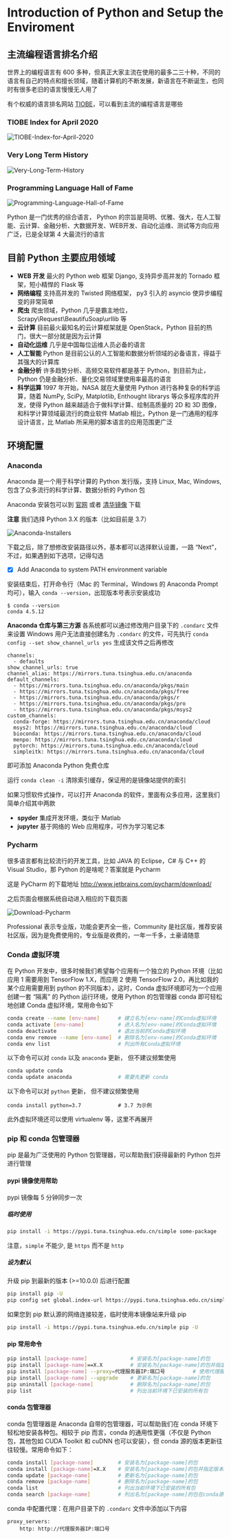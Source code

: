 # Introduction of Python and Setup the Enviroment

## 主流编程语言排名介绍

世界上的编程语言有 600 多种，但真正大家主流在使用的最多二三十种，不同的语言有自己的特点和擅长领域，随着计算机的不断发展，新语言在不断诞生，也同时有很多老旧的语言慢慢无人用了

有个权威的语言排名网站 [TIOBE](https://www.tiobe.com/tiobe-index/)，可以看到主流的编程语言是哪些

### TIOBE Index for April 2020

![TIOBE-Index-for-April-2020](figures/l02/l02-TIOBE-Index-for-April-2020.jpg)

### Very Long Term History

![Very-Long-Term-History](figures/l02/l02-Very-Long-Term-History.jpg)

### Programming Language Hall of Fame 

![Programming-Language-Hall-of-Fame](figures/l02/l02-Programming-Language-Hall-of-Fame.jpg)

Python 是一门优秀的综合语言， Python 的宗旨是简明、优雅、强大，在人工智能、云计算、金融分析、大数据开发、WEB开发、自动化运维、测试等方向应用广泛，已是全球第 4 大最流行的语言

## 目前 Python 主要应用领域

- **WEB 开发** 最火的 Python web 框架 Django, 支持异步高并发的 Tornado 框架，短小精悍的 Flask 等
- **网络编程** 支持高并发的 Twisted 网络框架， py3 引入的 asyncio 使异步编程变的非常简单
- **爬虫** 爬虫领域，Python 几乎是霸主地位，Scrapy\Request\BeautifuSoap\urllib 等
- **云计算** 目前最火最知名的云计算框架就是 OpenStack，Python 目前的热门，很大一部分就是因为云计算
- **自动化运维** 几乎是中国每位运维人员必备的语言
- **人工智能** Python 是目前公认的人工智能和数据分析领域的必备语言，得益于其强大的计算库
- **金融分析** 许多趋势分析、高频交易软件都是基于 Python，到目前为止，Python 仍是金融分析、量化交易领域里使用率最高的语言
- **科学运算** 1997 年开始，NASA 就在大量使用 Python 进行各种复杂的科学运算，随着 NumPy, SciPy, Matplotlib, Enthought librarys 等众多程序库的开发，使得 Python 越来越适合于做科学计算、绘制高质量的 2D 和 3D 图像，和科学计算领域最流行的商业软件 Matlab 相比，Python 是一门通用的程序设计语言，比 Matlab 所采用的脚本语言的应用范围更广泛

## 环境配置

### Anaconda

Anaconda 是一个用于科学计算的 Python 发行版，支持 Linux, Mac, Windows, 包含了众多流行的科学计算、数据分析的 Python 包

Anaconda 安装包可以到 [官网](https://www.anaconda.com/products/individual) 或者 [清华镜像](https://mirrors.tuna.tsinghua.edu.cn/anaconda/archive/?C=M&O=D) 下载

**注意** 我们选择 Python 3.X 的版本（比如目前是 3.7）

![Anaconda-Installers](figures/l02/l02-Anaconda-Installers.jpg)

下载之后，除了想修改安装路径以外，基本都可以选择默认设置，一路 “Next”，不过，如果遇到如下选项，记得勾选

- [x] Add Anaconda to system PATH environment variable

安装结束后，打开命令行（Mac 的 Terminal，Windows 的 Anaconda Prompt 均可），输入 `conda --version`，出现版本号表示安装成功

```console
$ conda --version
conda 4.5.12
```

**Anaconda 仓库与第三方源** 各系统都可以通过修改用户目录下的 `.condarc` 文件来设置
Windows 用户无法直接创建名为 `.condarc` 的文件，可先执行 `conda config --set show_channel_urls yes` 生成该文件之后再修改

```console
channels:
  - defaults
show_channel_urls: true
channel_alias: https://mirrors.tuna.tsinghua.edu.cn/anaconda
default_channels:
  - https://mirrors.tuna.tsinghua.edu.cn/anaconda/pkgs/main
  - https://mirrors.tuna.tsinghua.edu.cn/anaconda/pkgs/free
  - https://mirrors.tuna.tsinghua.edu.cn/anaconda/pkgs/r
  - https://mirrors.tuna.tsinghua.edu.cn/anaconda/pkgs/pro
  - https://mirrors.tuna.tsinghua.edu.cn/anaconda/pkgs/msys2
custom_channels:
  conda-forge: https://mirrors.tuna.tsinghua.edu.cn/anaconda/cloud
  msys2: https://mirrors.tuna.tsinghua.edu.cn/anaconda/cloud
  bioconda: https://mirrors.tuna.tsinghua.edu.cn/anaconda/cloud
  menpo: https://mirrors.tuna.tsinghua.edu.cn/anaconda/cloud
  pytorch: https://mirrors.tuna.tsinghua.edu.cn/anaconda/cloud
  simpleitk: https://mirrors.tuna.tsinghua.edu.cn/anaconda/cloud
```

即可添加 Anaconda Python 免费仓库

运行 `conda clean -i` 清除索引缓存，保证用的是镜像站提供的索引

如果习惯软件式操作，可以打开 Anaconda 的软件，里面有众多应用，这里我们简单介绍其中两款

- **spyder** 集成开发环境，类似于 Matlab
- **jupyter** 基于网络的 Web 应用程序，可作为学习笔记本 

### Pycharm

很多语言都有比较流行的开发工具，比如 JAVA 的 Eclipse，C# 与 C++ 的 Visual Studio，那 Python 的是啥呢？答案就是 Pycharm

这是 PyCharm 的下载地址 http://www.jetbrains.com/pycharm/download/

之后页面会根据系统自动进入相应的下载页面

![Download-Pycharm](figures/l02/l02-Download-Pycharm.jpg)

Professional 表示专业版，功能会更齐全一些，Community 是社区版，推荐安装社区版，因为是免费使用的，专业版是收费的，一年一千多，土豪请随意

### Conda 虚拟环境

在 Python 开发中，很多时候我们希望每个应用有一个独立的 Python 环境（比如应用 1 需要用到 TensorFlow 1.X，而应用 2 使用 TensorFlow 2.0，再比如我的某个应用需要用到 python 的不同版本），这时，Conda 虚拟环境即可为一个应用创建一套 “隔离” 的 Python 运行环境，使用 Python 的包管理器 conda 即可轻松地创建 Conda 虚拟环境，常用命令如下

```bash
conda create --name [env-name]      # 建立名为[env-name]的Conda虚拟环境
conda activate [env-name]           # 进入名为[env-name]的Conda虚拟环境
conda deactivate                    # 退出当前的Conda虚拟环境
conda env remove --name [env-name]  # 删除名为[env-name]的Conda虚拟环境
conda env list                      # 列出所有Conda虚拟环境
```

以下命令可以对 `conda` 以及 `anaconda` 更新， 但不建议频繁使用

```bash
conda update conda
conda update anaconda               # 需要先更新 conda
```

以下命令可以对 `python` 更新， 但不建议频繁使用

```
conda install python=3.7            # 3.7 为示例
```

此外虚拟环境还可以使用 virtualenv 等，这里不再展开

### pip 和 conda 包管理器

pip 是最为广泛使用的 Python 包管理器，可以帮助我们获得最新的 Python 包并进行管理

#### pypi 镜像使用帮助

pypi 镜像每 5 分钟同步一次

##### 临时使用

```bash
pip install -i https://pypi.tuna.tsinghua.edu.cn/simple some-package
```

注意，`simple` 不能少, 是 `https` 而不是 `http`

##### 设为默认

升级 pip 到最新的版本 (>=10.0.0) 后进行配置

```bash
pip install pip -U
pip config set global.index-url https://pypi.tuna.tsinghua.edu.cn/simple
```

如果您到 pip 默认源的网络连接较差，临时使用本镜像站来升级 pip

```bash
pip install -i https://pypi.tuna.tsinghua.edu.cn/simple pip -U
```

#### pip 常用命令

```bash
pip install [package-name]              # 安装名为[package-name]的包
pip install [package-name]==X.X         # 安装名为[package-name]的包并指定版本X.X
pip install [package-name] --proxy=代理服务器IP:端口号         # 使用代理服务器安装
pip install [package-name] --upgrade    # 更新名为[package-name]的包
pip uninstall [package-name]            # 删除名为[package-name]的包
pip list                                # 列出当前环境下已安装的所有包
```

#### conda 包管理器

conda 包管理器是 Anaconda 自带的包管理器，可以帮助我们在 conda 环境下轻松地安装各种包。相较于 pip 而言，conda 的通用性更强（不仅是 Python 包，其他包如 CUDA Toolkit 和 cuDNN 也可以安装），但 conda 源的版本更新往往较慢。常用命令如下：

```bash
conda install [package-name]        # 安装名为[package-name]的包
conda install [package-name]=X.X    # 安装名为[package-name]的包并指定版本X.X
conda update [package-name]         # 更新名为[package-name]的包
conda remove [package-name]         # 删除名为[package-name]的包
conda list                          # 列出当前环境下已安装的所有包
conda search [package-name]         # 列出名为[package-name]的包在conda源中的所有可用版本
```

conda 中配置代理：在用户目录下的 `.condarc` 文件中添加以下内容

```console
proxy_servers:
    http: http://代理服务器IP:端口号
```
